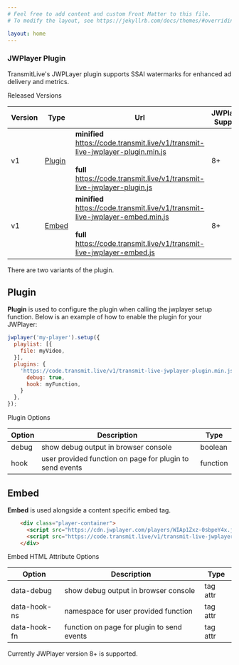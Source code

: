 ```yaml
---
# Feel free to add content and custom Front Matter to this file.
# To modify the layout, see https://jekyllrb.com/docs/themes/#overriding-theme-defaults

layout: home
---
```


### JWPlayer Plugin

TransmitLive's JWPLayer plugin supports SSAI watermarks for enhanced ad delivery and metrics.

Released Versions


| Version | Type | Url | JWPlayer Support |  |
|---|---|---|---| -- |
| v1 | [Plugin](##Plugin) | **minified**<br>https://code.transmit.live/v1/transmit-live-jwplayer-plugin.min.js<br><br> **full**<br>https://code.transmit.live/v1/transmit-live-jwplayer-plugin.js| 8+ | [Live Demo](https://code.transmit.live/demo/index.html) |
| v1 | [Embed](##Embed) | **minified**<br>https://code.transmit.live/v1/transmit-live-jwplayer-embed.min.js<br><br> **full**<br>https://code.transmit.live/v1/transmit-live-jwplayer-embed.js| 8+ | [Live Demo](https://code.transmit.live/demo/jw-embed.html) |


There are two variants of the plugin.


## Plugin

**Plugin** is used to configure the plugin when calling the jwplayer setup function.
Below is an example of how to enable the plugin for your JWPlayer:

```js
jwplayer('my-player').setup({
  playlist: [{
    file: myVideo,
  }],
  plugins: {
    'https://code.transmit.live/v1/transmit-live-jwplayer-plugin.min.js': {
      debug: true,
      hook: myFunction,
    }
  },
});
```

Plugin Options

| Option | Description | Type |
| --- | ----------- | --- |
| debug | show debug output in browser console | boolean |
| hook | user provided function on page for plugin to send events | function |

## Embed
**Embed** is used alongside a content specific embed tag.

```html
    <div class="player-container">
      <script src="https://cdn.jwplayer.com/players/WIAp1Zxz-0sbpeY4x.js"></script>
      <script src="https://code.transmit.live/v1/transmit-live-jwplayer-embed.min.js"></script>
    </div>
```

Embed HTML Attribute Options

| Option | Description | Type |
| --- | ----------- | --- |
| data-debug | show debug output in browser console | tag attr |
| data-hook-ns | namespace for user provided function | tag attr |
|  data-hook-fn | function on page for plugin to send events | tag attr |

Currently JWPlayer version 8+ is supported.
